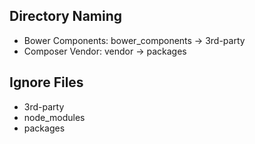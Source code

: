 ## Directory Naming

* Bower Components: bower_components -> 3rd-party
* Composer Vendor: vendor -> packages

## Ignore Files

* 3rd-party
* node_modules
* packages
